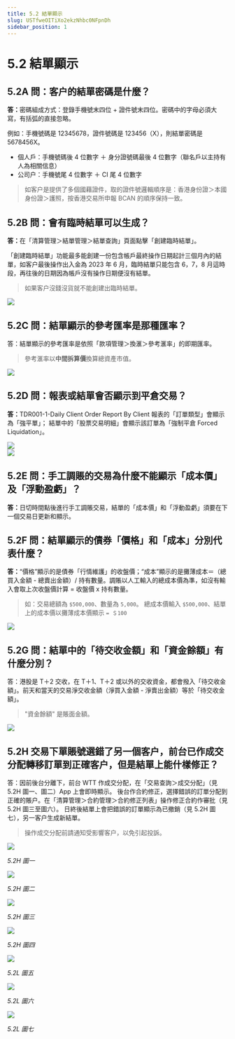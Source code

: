 ```yaml
---
title: 5.2 結單顯示
slug: USTfweOITiXo2ekzNhbc0NFpnDh
sidebar_position: 1
---
```



# 5.2 結單顯示

## 5.2A 問：客户的結單密碼是什麼？

<b>答：</b>密碼組成方式：登錄手機號末四位 + 證件號末四位。密碼中的字母必須大寫，有括弧的直接忽略。 

例如：手機號碼是 12345678，證件號碼是 123456（X），則結單密碼是 5678456X。

- 個人戶：手機號碼後 4 位數字 ＋ 身分證號碼最後 4 位數字（聯名戶以主持有人為相關信息）
- 公司户：手機號尾 4 位數字 ＋ CI 尾 4 位數字

> 如客户是提供了多個國藉證件，取的證件號邏輯順序是：香港身份證＞本國身份證＞護照，按香港交易所申報 BCAN 的順序保持一致。

## 5.2B 問：會有臨時結單可以生成？

<b>答：</b>在「清算管理＞結單管理＞結單查詢」頁面點擊「創建臨時結單」。


「創建臨時結單」功能最多能創建一份包含帳戶最終操作日期起計三個月內的結單，如客户最後操作出入金為 2023 年 6 月，臨時結單只能包含 6，7，8 月這時段，再往後的日期因為帳戶沒有操作日期便沒有結單。

> 如果客户沒錢沒貨就不能創建出臨時結單。

<img src="/assets/JnOBbpSMtocgUZxGMGzcpXXHnBd.png" src-width="2496" src-height="1312" align="center"/>

## 5.2C 問：結單顯示的參考匯率是那種匯率？

答：結單顯示的參考匯率是依照「款項管理＞換滙＞參考滙率」的即期匯率。

> 參考滙率以<b>中間拆算價</b>換算總資產市值。

<img src="/assets/LfLVbcuXqoa7zZxjSKHcQeE7nmc.png" src-width="1682" src-height="634" align="center"/>

## 5.2D 問：報表或結單會否顯示到平倉交易？

<b>答：</b>TDR001-1-Daily Client Order Report By Client 報表的「訂單類型」會顯示為「強平單」；
結單中的「股票交易明細」會顯示該訂單為「強制平倉 Forced Liquidation」。

<div class="flex gap-3 columns-2" column-size="2">
<div class="w-[48%]" width-ratio="48">
<img src="/assets/LLgzbfVbdo3zK9xPsCGcR5z9nac.png" src-width="2832" src-height="1486" align="center"/>
</div>
<div class="w-[51%]" width-ratio="51">
<img src="/assets/NyKBblpMXoRc5RxUIvxcblnInzc.png" src-width="1384" src-height="676" align="center"/>
</div>
</div>

## 5.2E 問：手工調賬的交易為什麼不能顯示「成本價」及「浮動盈虧」？

<b>答：</b>日切時間點後進行手工調賬交易，結單的「成本價」和「浮動盈虧」須要在下一個交易日更新和顯示。

## 5.2F 問：結單顯示的債券「價格」和「成本」分別代表什麼？

<b>答：</b>“價格”顯示的是債券「行情維護」的收盤價；“成本”顯示的是攤薄成本＝（總買入金額 - 總賣出金額）/ 持有數量。調賬以人工輸入的總成本價為準，如沒有輸入會取上次收盤價計算 = 收盤價 x 持有數量。

> 如：交易總額為 `$500,000`、數量為 `5,000`。
總成本價輸入 `$500,000`、結單上的成本價以攤薄成本價顯示 `= ＄100`

<img src="/assets/MEeVbIOPeoNlIgxrfMxczESZnNd.png" src-width="1368" src-height="260" align="center"/>

## 5.2G 問：結單中的「待交收金額」和「資金餘額」有什麼分別？

答：港股是 T＋2 交收，在 T＋1、T＋2 或以外的交收資金，都會撥入「待交收金額」。前天和當天的交易淨交收金額（淨買入金額 - 淨賣出金額）等於「待交收金額」。

> "資金餘額" 是賬面金額。

<img src="/assets/ZteSb46a4oUukqxXUgTcHOqYnib.png" src-width="1706" src-height="696" align="center"/>

## 5.2H 交易下單賬號選錯了另一個客户，前台已作成交分配轉移訂單到正確客户，但是結單上能什樣修正？

答：因前後台分離下，前台 WTT 作成交分配，在「交易查詢＞成交分配」（見 5.2H 圖一、圖二）App 上會即時顯示。
後台作合約修正，選擇錯誤的訂單分配到正確的賬户。在「清算管理＞合約管理＞合約修正列表」操作修正合約作審批（見 5.2H 圖三至圖六）。
日終後結單上會把錯誤的訂單顯示為已撤銷（見 5.2H 圖七），另一客户生成新結單。

> 操作成交分配前請通知受影響客户，以免引起投訴。

<img src="/assets/QucfbrYRPom9aex6xaJcQWZ1nUh.png" src-width="2612" src-height="1574" align="center"/>

<em>5.2H 圖一</em>

<img src="/assets/CzUkbTMGpoYH8nxcqkmcy482n2d.png" src-width="2606" src-height="1544" align="center"/>

<em>5.2H 圖二</em>

<img src="/assets/DtN1bQbaWoM3ywxBHBycKTDrnxe.png" src-width="2732" src-height="816" align="center"/>

<em>5.2H 圖三</em>

<img src="/assets/ZPLybBm3xoDo6lx9lXBcAQhknWd.png" src-width="2702" src-height="1192" align="center"/>

<em>5.2H 圖四</em>

<img src="/assets/VqwsbUyoyo5iEhxLsDgc5A13nZc.png" src-width="2504" src-height="1538" align="center"/>

<em>5.2L 圖五</em>

<img src="/assets/U3KabQ3uWoKQGOxNd1BcbYHwnwe.png" src-width="2850" src-height="1306" align="center"/>

<em>5.2L 圖六</em>

<img src="/assets/QgrXbyXvnovgDQxbLZMcHjSln0d.png" src-width="1096" src-height="370" align="center"/>

<em>5.2L 圖七</em>

